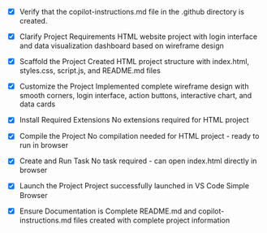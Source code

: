 <!-- Use this file to provide workspace-specific custom instructions to Copilot. For more details, visit https://code.visualstudio.com/docs/copilot/copilot-customization#_use-a-githubcopilotinstructionsmd-file -->

- [x] Verify that the copilot-instructions.md file in the .github directory is created.

- [x] Clarify Project Requirements
      HTML website project with login interface and data visualization dashboard based on wireframe design

- [x] Scaffold the Project
      Created HTML project structure with index.html, styles.css, script.js, and README.md files

- [x] Customize the Project
    Implemented complete wireframe design with smooth corners, login interface, action buttons, interactive chart, and data cards
<!--
Verify that all previous steps have been completed successfully and you have marked the step as completed.
Develop a plan to modify codebase according to user requirements.
Apply modifications using appropriate tools and user-provided references.
Skip this step for "Hello World" projects.
-->

- [x] Install Required Extensions
      No extensions required for HTML project

- [x] Compile the Project
      No compilation needed for HTML project - ready to run in browser

- [x] Create and Run Task
    No task required - can open index.html directly in browser
<!--
Verify that all previous steps have been completed.
Check https://code.visualstudio.com/docs/debugtest/tasks to determine if the project needs a task. If so, use the create_and_run_task to create and launch a task based on package.json, README.md, and project structure.
Skip this step otherwise.
 -->

- [x] Launch the Project
      Project successfully launched in VS Code Simple Browser

- [x] Ensure Documentation is Complete
    README.md and copilot-instructions.md files created with complete project information
<!--
Verify that all previous steps have been completed.
Verify that README.md and the copilot-instructions.md file in the .github directory exists and contains current project information.
Clean up the copilot-instructions.md file in the .github directory by removing all HTML comments.
 -->
